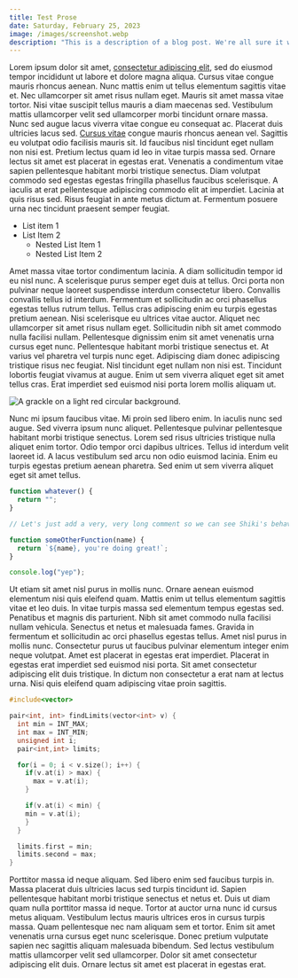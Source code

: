 ```yaml
---
title: Test Prose
date: Saturday, February 25, 2023
image: /images/screenshot.webp
description: "This is a description of a blog post. We're all sure it will be inticing enough for you, random reader, to click on."
---
```


Lorem ipsum dolor sit amet, [consectetur adipiscing elit](/), sed do eiusmod
tempor incididunt ut labore et dolore magna aliqua. Cursus vitae congue mauris
rhoncus aenean. Nunc mattis enim ut tellus elementum sagittis vitae et. Nec
ullamcorper sit amet risus nullam eget. Mauris sit amet massa vitae tortor. Nisi
vitae suscipit tellus mauris a diam maecenas sed. Vestibulum mattis ullamcorper
velit sed ullamcorper morbi tincidunt ornare massa. Nunc sed augue lacus viverra
vitae congue eu consequat ac. Placerat duis ultricies lacus sed.
[Cursus vitae](/) congue mauris rhoncus aenean vel. Sagittis eu volutpat odio
facilisis mauris sit. Id faucibus nisl tincidunt eget nullam non nisi est.
Pretium lectus quam id leo in vitae turpis massa sed. Ornare lectus sit amet est
placerat in egestas erat. Venenatis a condimentum vitae sapien pellentesque
habitant morbi tristique senectus. Diam volutpat commodo sed egestas egestas
fringilla phasellus faucibus scelerisque. A iaculis at erat pellentesque
adipiscing commodo elit at imperdiet. Lacinia at quis risus sed. Risus feugiat
in ante metus dictum at. Fermentum posuere urna nec tincidunt praesent semper
feugiat.

- List item 1
- List Item 2
  - Nested List Item 1
  - Nested List Item 2

Amet massa vitae tortor condimentum lacinia. A diam sollicitudin tempor id eu
nisl nunc. A scelerisque purus semper eget duis at tellus. Orci porta non
pulvinar neque laoreet suspendisse interdum consectetur libero. Convallis
convallis tellus id interdum. Fermentum et sollicitudin ac orci phasellus
egestas tellus rutrum tellus. Tellus cras adipiscing enim eu turpis egestas
pretium aenean. Nisi scelerisque eu ultrices vitae auctor. Aliquet nec
ullamcorper sit amet risus nullam eget. Sollicitudin nibh sit amet commodo nulla
facilisi nullam. Pellentesque dignissim enim sit amet venenatis urna cursus eget
nunc. Pellentesque habitant morbi tristique senectus et. At varius vel pharetra
vel turpis nunc eget. Adipiscing diam donec adipiscing tristique risus nec
feugiat. Nisl tincidunt eget nullam non nisi est. Tincidunt lobortis feugiat
vivamus at augue. Enim ut sem viverra aliquet eget sit amet tellus cras. Erat
imperdiet sed euismod nisi porta lorem mollis aliquam ut.

![A grackle on a light red circular background.](/images/screenshot.png)

Nunc mi ipsum faucibus vitae. Mi proin sed libero enim. In iaculis nunc sed
augue. Sed viverra ipsum nunc aliquet. Pellentesque pulvinar pellentesque
habitant morbi tristique senectus. Lorem sed risus ultricies tristique nulla
aliquet enim tortor. Odio tempor orci dapibus ultrices. Tellus id interdum velit
laoreet id. A lacus vestibulum sed arcu non odio euismod lacinia. Enim eu turpis
egestas pretium aenean pharetra. Sed enim ut sem viverra aliquet eget sit amet
tellus.

```js {7-9} [filename.js]
function whatever() {
  return "";
}

// Let's just add a very, very long comment so we can see Shiki's behavior when things are overflowing to a ridiculous extent.

function someOtherFunction(name) {
  return `${name}, you're doing great!`;
}

console.log("yep");
```

Ut etiam sit amet nisl purus in mollis nunc. Ornare aenean euismod elementum
nisi quis eleifend quam. Mattis enim ut tellus elementum sagittis vitae et leo
duis. In vitae turpis massa sed elementum tempus egestas sed. Penatibus et
magnis dis parturient. Nibh sit amet commodo nulla facilisi nullam vehicula.
Senectus et netus et malesuada fames. Gravida in fermentum et sollicitudin ac
orci phasellus egestas tellus. Amet nisl purus in mollis nunc. Consectetur purus
ut faucibus pulvinar elementum integer enim neque volutpat. Amet est placerat in
egestas erat imperdiet. Placerat in egestas erat imperdiet sed euismod nisi
porta. Sit amet consectetur adipiscing elit duis tristique. In dictum non
consectetur a erat nam at lectus urna. Nisi quis eleifend quam adipiscing vitae
proin sagittis.

```cpp
#include<vector>

pair<int, int> findLimits(vector<int> v) {
  int min = INT_MAX;
  int max = INT_MIN;
  unsigned int i;
  pair<int,int> limits;

  for(i = 0; i < v.size(); i++) {
    if(v.at(i) > max) {
      max = v.at(i);
    }

    if(v.at(i) < min) {
    min = v.at(i);
    }
  }

  limits.first = min;
  limits.second = max;
}
```

Porttitor massa id neque aliquam. Sed libero enim sed faucibus turpis in. Massa
placerat duis ultricies lacus sed turpis tincidunt id. Sapien pellentesque
habitant morbi tristique senectus et netus et. Duis ut diam quam nulla porttitor
massa id neque. Tortor at auctor urna nunc id cursus metus aliquam. Vestibulum
lectus mauris ultrices eros in cursus turpis massa. Quam pellentesque nec nam
aliquam sem et tortor. Enim sit amet venenatis urna cursus eget nunc
scelerisque. Donec pretium vulputate sapien nec sagittis aliquam malesuada
bibendum. Sed lectus vestibulum mattis ullamcorper velit sed ullamcorper. Dolor
sit amet consectetur adipiscing elit duis. Ornare lectus sit amet est placerat
in egestas erat.
